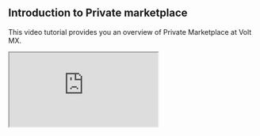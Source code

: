                              

Introduction to Private marketplace
-----------------------------------

This video tutorial provides you an overview of Private Marketplace at Volt MX.

<div class="youtube-wrapper"><iframe src="https://www.youtube.com/embed/WsYzziTouqs" allowfullscreen=""></iframe></div>
